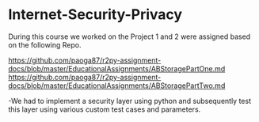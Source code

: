 # Internet-Security-Privacy

During this course we worked on the Project 1 and 2 were assigned based on the following Repo.

https://github.com/paoga87/r2py-assignment-docs/blob/master/EducationalAssignments/ABStoragePartOne.md
https://github.com/paoga87/r2py-assignment-docs/blob/master/EducationalAssignments/ABStoragePartTwo.md

-We had to implement a security layer using python and subsequently test this layer using various custom test cases and parameters.

